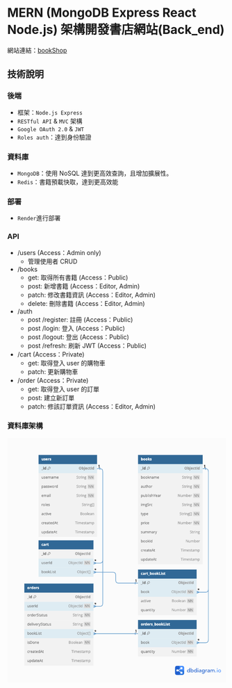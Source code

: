 # MERN (MongoDB Express React Node.js) 架構開發書店網站(Back_end)

網站連結：[bookShop](https://bookshop-8u9l.onrender.com)

## 技術說明

### 後端

-   框架：`Node.js Express`
-   `RESTful API` & `MVC` 架構
-   `Google OAuth 2.0` & `JWT`
-   `Roles auth`：達到身份驗證

### 資料庫

-   `MongoDB`：使用 NoSQL 達到更高效查詢，且增加擴展性。
-   `Redis`：書籍預載快取，達到更高效能

### 部署

-   `Render`進行部署

### API

-   /users (Access：Admin only)
    -   管理使用者 CRUD
-   /books
    -   get: 取得所有書籍 (Access：Public)
    -   post: 新增書籍 (Access：Editor, Admin)
    -   patch: 修改書籍資訊 (Access：Editor, Admin)
    -   delete: 刪除書籍 (Access：Editor, Admin)
-   /auth
    -   post /register: 註冊 (Access：Public)
    -   post /login: 登入 (Access：Public)
    -   post /logout: 登出 (Access：Public)
    -   post /refresh: 刷新 JWT (Access：Public)
-   /cart (Access：Private)
    -   get: 取得登入 user 的購物車
    -   patch: 更新購物車
-   /order (Access：Private)
    -   get: 取得登入 user 的訂單
    -   post: 建立新訂單
    -   patch: 修該訂單資訊 (Access：Editor, Admin)

### 資料庫架構

![bookShopSchema](./readme//bookShopSchema.png)
